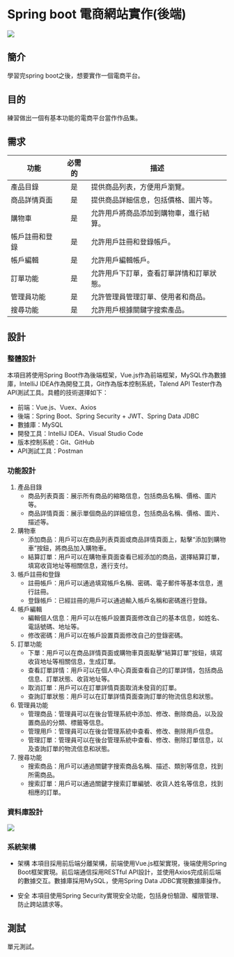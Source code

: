 # Spring boot 電商網站實作(後端)
![](https://i.imgur.com/UckzUlK.png)

## 簡介

學習完spring boot之後，想要實作一個電商平台。

## 目的

練習做出一個有基本功能的電商平台當作作品集。

## 需求

| 功能 | 必需的 | 描述 |
| ---- | :----: | ---- |
| 產品目錄 | 是 | 提供商品列表，方便用戶瀏覽。 |
| 商品詳情頁面 | 是 | 提供商品詳細信息，包括價格、圖片等。 |
| 購物車 | 是 | 允許用戶將商品添加到購物車，進行結算。 |
| 帳戶註冊和登錄 | 是 | 允許用戶註冊和登錄帳戶。 |
| 帳戶編輯 | 是 | 允許用戶編輯帳戶。 |
| 訂單功能	| 是	| 允許用戶下訂單，查看訂單詳情和訂單狀態。|
| 管理員功能	|是|	允許管理員管理訂單、使用者和商品。|
| 搜尋功能 | 是 | 允許用戶根據關鍵字搜索產品。|

## 設計

### 整體設計

本項目將使用Spring Boot作為後端框架，Vue.js作為前端框架，MySQL作為數據庫，IntelliJ IDEA作為開發工具，Git作為版本控制系統，Talend API Tester作為API測試工具。具體的技術選擇如下：

- 前端：Vue.js、Vuex、Axios
- 後端：Spring Boot、Spring Security + JWT、Spring Data JDBC
- 數據庫：MySQL
- 開發工具：IntelliJ IDEA、Visual Studio Code
- 版本控制系統：Git、GitHub
- API測試工具：Postman

### 功能設計

1. 產品目錄
    - 商品列表頁面：展示所有商品的縮略信息，包括商品名稱、價格、圖片等。
    - 商品詳情頁面：展示單個商品的詳細信息，包括商品名稱、價格、圖片、描述等。
2. 購物車
    - 添加商品：用戶可以在商品列表頁面或商品詳情頁面上，點擊“添加到購物車”按鈕，將商品加入購物車。
    - 結算訂單：用戶可以在購物車頁面查看已經添加的商品，選擇結算訂單，填寫收貨地址等相關信息，進行支付。
3. 帳戶註冊和登錄
    - 註冊帳戶：用戶可以通過填寫帳戶名稱、密碼、電子郵件等基本信息，進行註冊。
    - 登錄帳戶：已經註冊的用戶可以通過輸入帳戶名稱和密碼進行登錄。
4. 帳戶編輯
    - 編輯個人信息：用戶可以在帳戶設置頁面修改自己的基本信息，如姓名、電話號碼、地址等。
    - 修改密碼：用戶可以在帳戶設置頁面修改自己的登錄密碼。
5. 訂單功能
    - 下單：用戶可以在商品詳情頁面或購物車頁面點擊“結算訂單”按鈕，填寫收貨地址等相關信息，生成訂單。
    - 查看訂單詳情：用戶可以在個人中心頁面查看自己的訂單詳情，包括商品信息、訂單狀態、收貨地址等。
    - 取消訂單：用戶可以在訂單詳情頁面取消未發貨的訂單。
    - 查詢訂單狀態：用戶可以在訂單詳情頁面查詢訂單的物流信息和狀態。
6. 管理員功能
    - 管理商品：管理員可以在後台管理系統中添加、修改、刪除商品，以及設置商品的分類、標籤等信息。
    - 管理用戶：管理員可以在後台管理系統中查看、修改、刪除用戶信息。
    - 管理訂單：管理員可以在後台管理系統中查看、修改、刪除訂單信息，以及查詢訂單的物流信息和狀態。
7. 搜尋功能
    - 搜索商品：用戶可以通過關鍵字搜索商品名稱、描述、類別等信息，找到所需商品。
    - 搜索訂單：用戶可以通過關鍵字搜索訂單編號、收貨人姓名等信息，找到相應的訂單。

### 資料庫設計

![](https://i.imgur.com/pTZhJyq.png)


### 系統架構

- 架構
本項目採用前后端分離架構，前端使用Vue.js框架實現，後端使用Spring Boot框架實現。前后端通信採用RESTful API設計，並使用Axios完成前后端的數據交互。數據庫採用MySQL，使用Spring Data JDBC實現數據庫操作。

- 安全
本項目使用Spring Security實現安全功能，包括身份驗證、權限管理、防止跨站請求等。

<!-- - 部署
前端使用Webpack進行打包，打包完成的文件部署到Nginx服務器上；後端打包成jar包，部署到Tomcat服務器上。使用Docker實現容器化部署，以便快速部署和擴展。 -->

## 測試

單元測試。
